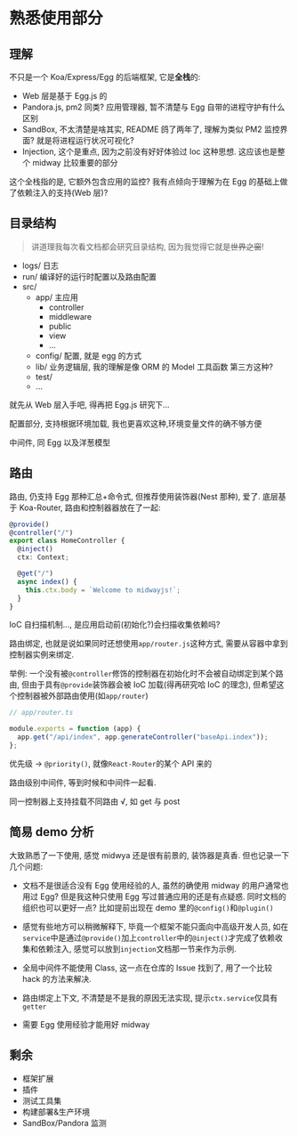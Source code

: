 # 熟悉使用部分

## 理解

不只是一个 Koa/Express/Egg 的后端框架, 它是**全栈**的:

- Web 层是基于 Egg.js 的
- Pandora.js, pm2 同类? 应用管理器, 暂不清楚与 Egg 自带的进程守护有什么区别
- SandBox, 不太清楚是啥其实, README 鸽了两年了, 理解为类似 PM2 监控界面? 就是将进程运行状况可视化?
- Injection, 这个是重点, 因为之前没有好好体验过 Ioc 这种思想. 这应该也是整个 midway 比较重要的部分

这个全栈指的是, 它额外包含应用的监控?
我有点倾向于理解为在 Egg 的基础上做了依赖注入的支持(Web 层)?

## 目录结构

> 讲道理我每次看文档都会研究目录结构, 因为我觉得它就是~~世界之窗~~!

- logs/ 日志
- run/ 编译好的运行时配置以及路由配置
- src/
  - app/ 主应用
    - controller
    - middleware
    - public
    - view
    - ...
  - config/ 配置, 就是 egg 的方式
  - lib/ 业务逻辑层, 我的理解是像 ORM 的 Model 工具函数 第三方这种?
  - test/
  - ...

就先从 Web 层入手吧, 得再把 Egg.js 研究下...

配置部分, 支持根据环境加载, 我也更喜欢这种,环境变量文件的确不够方便

中间件, 同 Egg 以及洋葱模型

## 路由

路由, 仍支持 Egg 那种汇总+命令式, 但推荐使用装饰器(Nest 那种), 爱了. 底层基于 Koa-Router, 路由和控制器器放在了一起:

```typescript
@provide()
@controller("/")
export class HomeController {
  @inject()
  ctx: Context;

  @get("/")
  async index() {
    this.ctx.body = `Welcome to midwayjs!`;
  }
}
```

IoC 自扫描机制..., 是应用启动前(初始化?)会扫描收集依赖吗?

路由绑定, 也就是说如果同时还想使用`app/router.js`这种方式, 需要从容器中拿到控制器实例来绑定.

举例: 一个没有被`@controller`修饰的控制器在初始化时不会被自动绑定到某个路由, 但由于具有`@provide`装饰器会被 IoC 加载(得再研究哈 IoC 的理念), 但希望这个控制器被外部路由使用(如`app/router`)

```typescript
// app/router.ts

module.exports = function (app) {
  app.get("/api/index", app.generateController("baseApi.index"));
};
```

优先级 -> `@priority()`, 就像`React-Router`的某个 API 来的

路由级别中间件, 等到时候和中间件一起看.

同一控制器上支持挂载不同路由 √, 如 get 与 post

## 简易 demo 分析

大致熟悉了一下使用, 感觉 midwya 还是很有前景的, 装饰器是真香. 但也记录一下几个问题:

- 文档不是很适合没有 Egg 使用经验的人, 虽然的确使用 midway 的用户通常也用过 Egg? 但是我这种只使用 Egg 写过普通应用的还是有点疑惑. 同时文档的组织也可以更好一点? 比如提前出现在 demo 里的`@config()`和`@plugin()`

- 感觉有些地方可以稍微解释下, 毕竟一个框架不能只面向中高级开发人员, 如在`service`中是通过`@provide()`加上`controller`中的`@inject()`才完成了依赖收集和依赖注入, 感觉可以放到`injection`文档那一节来作为示例.

- 全局中间件不能使用 Class, 这一点在仓库的 Issue 找到了, 用了一个比较 hack 的方法来解决.

- 路由绑定上下文, 不清楚是不是我的原因无法实现, 提示`ctx.service`仅具有`getter`

- 需要 Egg 使用经验才能用好 midway

## 剩余

- 框架扩展
- 插件
- 测试工具集
- 构建部署&生产环境
- SandBox/Pandora 监测
